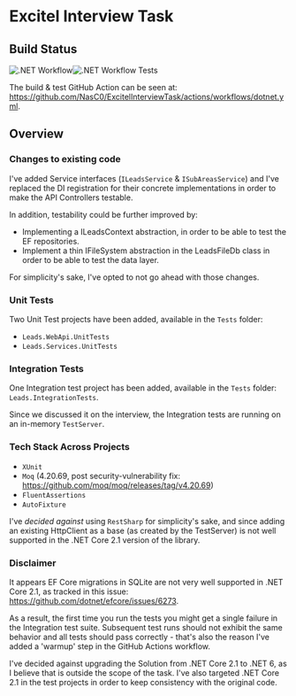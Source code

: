 # Excitel Interview Task
## Build Status
![.NET Workflow](https://github.com/NasC0/ExcitelInterviewTask/actions/workflows/dotnet.yml/badge.svg)![.NET Workflow Tests](https://gist.githubusercontent.com/NasC0/dd7742357a5806549b3fa4b060a0fd33/raw/badge.svg)

The build & test GitHub Action can be seen at: https://github.com/NasC0/ExcitelInterviewTask/actions/workflows/dotnet.yml.

## Overview
### Changes to existing code
I've added Service interfaces (`ILeadsService` & `ISubAreasService`) and I've replaced the DI registration for their concrete implementations in order to make the API Controllers testable.

In addition, testability could be further improved by:
* Implementing a ILeadsContext abstraction, in order to be able to test the EF repositories.
* Implement a thin IFileSystem abstraction in the LeadsFileDb class in order to be able to test the data layer.

For simplicity's sake, I've opted to not go ahead with those changes.

### Unit Tests
Two Unit Test projects have been added, available in the `Tests` folder:
* `Leads.WebApi.UnitTests`
* `Leads.Services.UnitTests`

### Integration Tests
One Integration test project has been added, available in the `Tests` folder: `Leads.IntegrationTests`.

Since we discussed it on the interview, the Integration tests are running on an in-memory `TestServer`.

### Tech Stack Across Projects
* `XUnit`
* `Moq` (4.20.69, post security-vulnerability fix: https://github.com/moq/moq/releases/tag/v4.20.69)
* `FluentAssertions`
* `AutoFixture`

I've *decided against* using `RestSharp` for simplicity's sake, and since adding an existing HttpClient as a base (as created by the TestServer) is not well supported in the .NET Core 2.1 version of the library.

### Disclaimer
It appears EF Core migrations in SQLite are not very well supported in .NET Core 2.1, as tracked in this issue: https://github.com/dotnet/efcore/issues/6273.

As a result, the first time you run the tests you might get a single failure in the Integration test suite. Subsequent test runs should not exhibit the same behavior and all tests should pass correctly - that's also the reason I've added a 'warmup' step in the GitHub Actions workflow.

I've decided against upgrading the Solution from .NET Core 2.1 to .NET 6, as I believe that is outside the scope of the task. I've also targeted .NET Core 2.1 in the test projects in order to keep consistency with the original code.